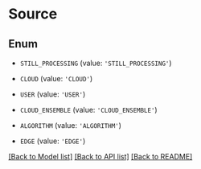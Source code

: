# Source


## Enum

* `STILL_PROCESSING` (value: `'STILL_PROCESSING'`)

* `CLOUD` (value: `'CLOUD'`)

* `USER` (value: `'USER'`)

* `CLOUD_ENSEMBLE` (value: `'CLOUD_ENSEMBLE'`)

* `ALGORITHM` (value: `'ALGORITHM'`)

* `EDGE` (value: `'EDGE'`)

[[Back to Model list]](../README.md#documentation-for-models) [[Back to API list]](../README.md#documentation-for-api-endpoints) [[Back to README]](../README.md)


